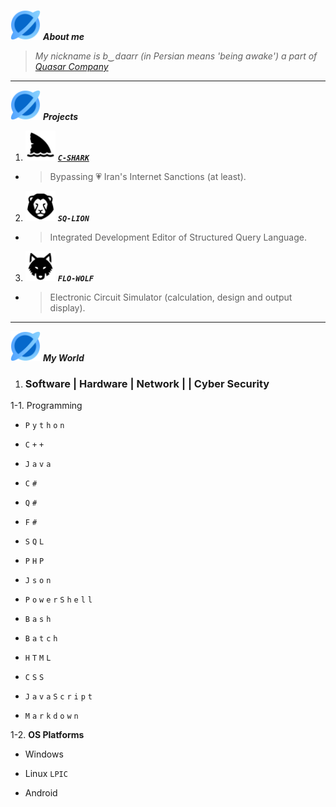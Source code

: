 <img src="https://github.com/xqb-dpx/xqb-dpx/blob/main/resource/quasar.png" style="width: 48px; height: 48px;" /> ***About me***

> *My nickname is b‿daarr (in Persian means 'being awake') a part of [Quasar Company](#)*

---

<img src="https://github.com/xqb-dpx/xqb-dpx/blob/main/resource/quasar.png" style="width: 48px; height: 48px;" /> ***Projects***

1. <img src="https://github.com/xqb-dpx/xqb-dpx/blob/main/resource/c-shark.png" style="width: 48px; height: 48px;" /> [***`C-SHARK`***](https://github.com/xqb-dpx/C-SHARK/)
- > Bypassing :heartpulse: Iran's Internet Sanctions (at least).
2. <img src="https://github.com/xqb-dpx/xqb-dpx/blob/main/resource/sq-lion.png" style="width: 48px; height: 48px;" /> ***`SQ-LION`***
- > Integrated Development Editor of Structured Query Language.
3. <img src="https://github.com/xqb-dpx/xqb-dpx/blob/main/resource/flo-wolf.png" style="width: 48px; height: 48px;" /> ***`FLO-WOLF`***
- > Electronic Circuit Simulator (calculation, design and output display). 

---

<img src="https://github.com/xqb-dpx/xqb-dpx/blob/main/resource/quasar.png" style="width: 48px; height: 48px;" /> ***My World***
<br />

1. ### Software | Hardware | Network |  | Cyber Security
   
1-1. Programming

- `P` `y` `t` `h` `o` `n`

- ```C``` ```+``` ```+```

- ```J``` ```a``` ```v``` ```a```

- ```C``` ```#```

- ```Q``` ```#```

- ```F``` ```#```
  
- ```S``` ```Q``` ```L```

- ```P``` ```H``` ```P```
  
- ```J``` ```s``` ```o``` ```n```

- ```P``` ```o``` ```w``` ```e``` ```r``` ```S``` ```h``` ```e``` ```l``` ```l```

- ```B``` ```a``` ```s``` ```h```

- ```B``` ```a``` ```t``` ```c``` ```h```

- ```H``` ```T``` ```M``` ```L```

- ```C``` ```S``` ```S```

- ```J``` ```a``` ```v``` ```a``` ```S``` ```c``` ```r``` ```i``` ```p``` ```t```

- ```M``` `a` ```r``` ```k``` ```d``` ```o``` ```w``` ```n```

1-2. **OS Platforms**

- Windows

- Linux `LPIC`

- Android

